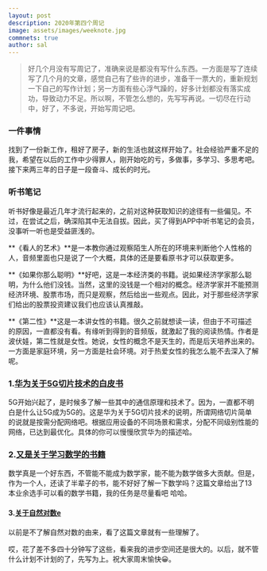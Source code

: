 ```yaml
---
layout: post
description: 2020年第四个周记
image: assets/images/weeknote.jpg
commnets: true
author: sal
---
```


> 好几个月没有写周记了，准确来说是都没有写什么东西。一方面是写了连续写了几个月的文章，感觉自己有了些许的进步，准备干一票大的，重新规划一下自己的写作计划；另一方面有些心浮气躁的，好多计划都没有落实成功，导致动力不足。所以啊，不管怎么想的，先写写再说。一切尽在行动中，好了，不多说，开始写周记吧。

### 一件事情
找到了一份新工作，租好了房子，新的生活也就这样开始了。社会经验严重不足的我，希望在以后的工作中少得罪人，刚开始吃的亏，多做事，多学习、多思考吧。接下来两三年的日子是一段奋斗、成长的时光。

### 听书笔记
听书好像是最近几年才流行起来的，之前对这种获取知识的途径有一些偏见。不过，在尝试之后，确深陷其中无法自拔。因此，买了得到APP中听书笔记的会员，没事听一听也是受益匪浅的。

**《看人的艺术》**是一本教你通过观察陌生人所在的环境来判断他个人性格的人，音频里面也只是说了一个大概，具体的还是要看原书才可以获取更多。

**《如果你那么聪明》**好吧，这是一本经济类的书籍。说如果经济学家那么聪明，为什么他们没钱。当然，这里的没钱是一个相对的概念。经济学家并不能预测经济环境、股票市场，而只是观察，然后给出一些观点。因此，对于那些经济学家们给出的股票投资建议我们也应该认真推敲。

**《第二性》**这是一本讲女性的书籍。很久之前就想读一读，但由于不可描述的原因，一直都没有看。有缘听到得到的音频版，就激起了我的阅读热情。作者是波伏娃，第二性就是女性。她说，女性的概念不是天生的，而是后天培养出来的。一方面是家庭环境，另一方面是社会环境。对于热爱女性的我怎么能不去深入了解呢。

### 1.[华为关于5G切片技术的白皮书](https://www-file.huawei.com/-/media/corporate/pdf/white%20paper/5g-service-guaranteed-network-slicing-whitepaper.pdf?la=zh)
5G开始兴起了，是时候多了解一些其中的通信原理和技术了。因为，一直都不明白是什么让5G成为5G的。这是华为关于5G切片技术的说明，所谓网络切片简单的说就是按需分配网络吧。根据应用设备的不同场景和需求，分配不同级别性能的网络，已达到最优化。具体的你可以慢慢欣赏华为的描述哈。

### 2.[又是关于学习数学的书籍](https://medium.com/however-mathematics/13-classic-mathematics-books-for-lifelong-learners-7ec2759142da?)
数学真是一个好东西，不管能不能成为数学家，能不能为数学做多大贡献。但是，作为一个人，还读了半辈子的书，能不好好了解一下数学吗？这篇文章给出了13本业余选手可以看的数学书籍，我的任务是尽量看吧 哈哈。

#### 3.[关于自然对数e](https://mp.weixin.qq.com/s/4hqVgEX7e7RT8DjlAFcgvg)
以前是不了解自然对数的由来，看了这篇文章就有一些理解了。

哎，花了差不多四十分钟写了这些，看来我的进步空间还是很大的。以后，就不管什么计划不计划的了，先写为上。祝大家周末愉快😀。